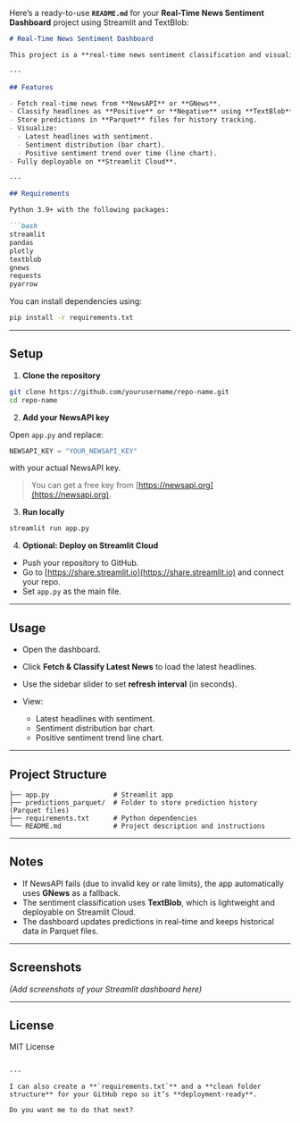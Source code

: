 Here’s a ready-to-use **`README.md`** for your **Real-Time News Sentiment Dashboard** project using Streamlit and TextBlob:

````markdown
# Real-Time News Sentiment Dashboard

This project is a **real-time news sentiment classification and visualization dashboard**. It fetches the latest news headlines from **NewsAPI** (with **GNews** fallback), classifies each headline as **Positive** or **Negative**, and visualizes the results in a Streamlit dashboard.

---

## Features

- Fetch real-time news from **NewsAPI** or **GNews**.
- Classify headlines as **Positive** or **Negative** using **TextBlob**.
- Store predictions in **Parquet** files for history tracking.
- Visualize:
  - Latest headlines with sentiment.
  - Sentiment distribution (bar chart).
  - Positive sentiment trend over time (line chart).
- Fully deployable on **Streamlit Cloud**.

---

## Requirements

Python 3.9+ with the following packages:

```bash
streamlit
pandas
plotly
textblob
gnews
requests
pyarrow
````

You can install dependencies using:

```bash
pip install -r requirements.txt
```

---

## Setup

1. **Clone the repository**

```bash
git clone https://github.com/yourusername/repo-name.git
cd repo-name
```

2. **Add your NewsAPI key**

Open `app.py` and replace:

```python
NEWSAPI_KEY = "YOUR_NEWSAPI_KEY"
```

with your actual NewsAPI key.

> You can get a free key from [https://newsapi.org](https://newsapi.org).

3. **Run locally**

```bash
streamlit run app.py
```

4. **Optional: Deploy on Streamlit Cloud**

* Push your repository to GitHub.
* Go to [https://share.streamlit.io](https://share.streamlit.io) and connect your repo.
* Set `app.py` as the main file.

---

## Usage

* Open the dashboard.
* Click **Fetch & Classify Latest News** to load the latest headlines.
* Use the sidebar slider to set **refresh interval** (in seconds).
* View:

  * Latest headlines with sentiment.
  * Sentiment distribution bar chart.
  * Positive sentiment trend line chart.

---

## Project Structure

```
├── app.py                # Streamlit app
├── predictions_parquet/  # Folder to store prediction history (Parquet files)
├── requirements.txt      # Python dependencies
└── README.md             # Project description and instructions
```

---

## Notes

* If NewsAPI fails (due to invalid key or rate limits), the app automatically uses **GNews** as a fallback.
* The sentiment classification uses **TextBlob**, which is lightweight and deployable on Streamlit Cloud.
* The dashboard updates predictions in real-time and keeps historical data in Parquet files.

---

## Screenshots

*(Add screenshots of your Streamlit dashboard here)*

---

## License

MIT License

```

---

I can also create a **`requirements.txt`** and a **clean folder structure** for your GitHub repo so it’s **deployment-ready**.  

Do you want me to do that next?
```

